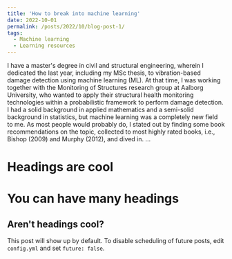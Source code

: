 ```yaml
---
title: 'How to break into machine learning'
date: 2022-10-01
permalink: /posts/2022/10/blog-post-1/
tags:
  - Machine learning 
  - Learning resources
---
```


I have a master's degree in civil and structural engineering, wherein I dedicated the last year, including my MSc thesis, to vibration-based damage detection using machine learning (ML). At that time, I was working together with the Monitoring of Structures research group at Aalborg University, who wanted to apply their structural health monitoring technologies within a probabilistic framework to perform damage detection. I had a solid background in applied mathematics and a semi-solid background in statistics, but machine learning was a completely new field to me. As most people would probably do, I stated out by finding some book recommendations on the topic, collected to most highly rated books, i.e., Bishop (2009) and Murphy (2012), and dived in. …

Headings are cool
======

You can have many headings
======

Aren't headings cool?
------

This post will show up by default. To disable scheduling of future posts, edit `config.yml` and set `future: false`.
